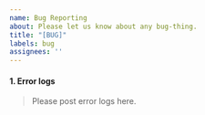 ```yaml
---
name: Bug Reporting
about: Please let us know about any bug-thing.
title: "[BUG]"
labels: bug
assignees: ''
---
```


#### 1. Error logs
> Please post error logs here.
